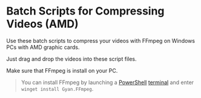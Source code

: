 # Batch Scripts for Compressing Videos (AMD)

Use these batch scripts to compress your videos with FFmpeg on Windows PCs with AMD graphic cards.

Just drag and drop the videos into these script files.

Make sure that FFmpeg is install on your PC.
> You can install FFmpeg by launching a [PowerShell](https://support.microsoft.com/en-us/windows/powershell-is-replacing-command-prompt-fdb690cf-876c-d866-2124-21b6fb29a45f) [terminal](https://www.microsoft.com/p/windows-terminal/) and enter `winget install Gyan.FFmpeg`.
